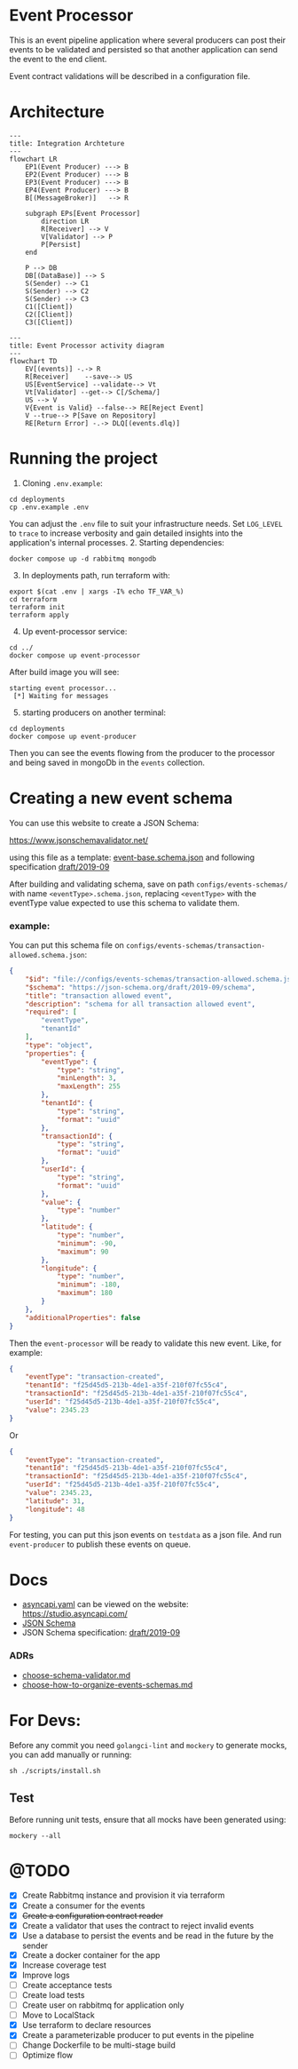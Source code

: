 # Event Processor
This is an event pipeline application
where several producers can post their events to be validated and persisted
so that another application can send the event to the end client.

Event contract validations will be described in a configuration file.

# Architecture
```mermaid
---
title: Integration Archteture
---
flowchart LR
    EP1(Event Producer) ---> B
    EP2(Event Producer) ---> B
    EP3(Event Producer) ---> B
    EP4(Event Producer) ---> B
    B[(MessageBroker)]   --> R

    subgraph EPs[Event Processor]
        direction LR
        R[Receiver] --> V
        V[Validator] --> P
        P[Persist]
    end

    P --> DB
    DB[(DataBase)] --> S
    S(Sender) --> C1
    S(Sender) --> C2
    S(Sender) --> C3
    C1([Client])
    C2([Client])
    C3([Client])
```

```mermaid
---
title: Event Processor activity diagram
---
flowchart TD
    EV[(events)] -.-> R
    R[Receiver]    --save--> US
    US[EventService] --validate--> Vt
    Vt[Validator] --get--> C[/Schema/]
    US --> V
    V{Event is Valid} --false--> RE[Reject Event]
    V --true--> P[Save on Repository]
    RE[Return Error] -.-> DLQ[(events.dlq)]
```

# Running the project
1. Cloning `.env.example`:
```shell
cd deployments
cp .env.example .env
```
You can adjust the `.env` file to suit your infrastructure needs. Set `LOG_LEVEL` to `trace` to increase verbosity and gain detailed insights into the application's internal processes.
2. Starting dependencies:
```shell
docker compose up -d rabbitmq mongodb
```

3. In deployments path, run terraform with:
```shell
export $(cat .env | xargs -I% echo TF_VAR_%)
cd terraform
terraform init
terraform apply
```

4. Up event-processor service:
```shell
cd ../
docker compose up event-processor
```
After build image you will see: 
```
starting event processor...
 [*] Waiting for messages
```

5. starting producers on another terminal:
```shell
cd deployments
docker compose up event-producer
```
Then you can see the events flowing from the producer to the processor
and being saved in mongoDb in the `events` collection.

# Creating a new event schema
You can use this website to create a JSON Schema: 

https://www.jsonschemavalidator.net/

using this file as a template: [event-base.schema.json](configs/events-schemas/event-base.schema.json)
and following specification [draft/2019-09](https://json-schema.org/draft/2019-09/json-schema-validation) 

After building and validating schema, save on path `configs/events-schemas/` with name `<eventType>.schema.json`,
replacing `<eventType>` with the eventType value expected to use this schema to validate them.

### example:
You can put this schema file on `configs/events-schemas/transaction-allowed.schema.json`:
```json
{
	"$id": "file://configs/events-schemas/transaction-allowed.schema.json",
	"$schema": "https://json-schema.org/draft/2019-09/schema",
	"title": "transaction allowed event",
	"description": "schema for all transaction allowed event",
	"required": [
		"eventType",
		"tenantId"
	],
	"type": "object",
	"properties": {
		"eventType": {
			"type": "string",
			"minLength": 3,
			"maxLength": 255
		},
		"tenantId": {
			"type": "string",
			"format": "uuid"
		},
		"transactionId": {
			"type": "string",
			"format": "uuid"
		},
		"userId": {
			"type": "string",
			"format": "uuid"
		},
		"value": {
			"type": "number"
		},
		"latitude": {
			"type": "number",
			"minimum": -90,
			"maximum": 90
		},
		"longitude": {
			"type": "number",
			"minimum": -180,
			"maximum": 180
		}
	},
	"additionalProperties": false
}
```
Then the `event-processor` will be ready to validate this new event. Like, for example:
```json
{
	"eventType": "transaction-created",
	"tenantId": "f25d45d5-213b-4de1-a35f-210f07fc55c4",
	"transactionId": "f25d45d5-213b-4de1-a35f-210f07fc55c4",
	"userId": "f25d45d5-213b-4de1-a35f-210f07fc55c4",
	"value": 2345.23
}
```
Or
```json
{
	"eventType": "transaction-created",
	"tenantId": "f25d45d5-213b-4de1-a35f-210f07fc55c4",
	"transactionId": "f25d45d5-213b-4de1-a35f-210f07fc55c4",
	"userId": "f25d45d5-213b-4de1-a35f-210f07fc55c4",
	"value": 2345.23,
	"latitude": 31,
	"longitude": 48
}
```
For testing, you can put this json events on `testdata` as a json file.
And run `event-producer` to publish these events on queue.

# Docs
* [asyncapi.yaml](docs/asyncapi.yaml) can be viewed on the website: https://studio.asyncapi.com/
* [JSON Schema](https://json-schema.org/)
* JSON Schema specification: [draft/2019-09](https://json-schema.org/draft/2019-09/json-schema-validation)

### ADRs
* [choose-schema-validator.md](docs/adr/choose-schema-validator.md)
* [choose-how-to-organize-events-schemas.md](docs/adr/choose-how-to-organize-events-schemas.md)

# For Devs:
Before any commit you need `golangci-lint` and `mockery` to generate mocks,
you can add manually or running:
```shell
sh ./scripts/install.sh
```

## Test
Before running unit tests, ensure that all mocks have been generated using:
```shell
mockery --all
```

# @TODO
* [X] Create Rabbitmq instance and provision it via terraform
* [X] Create a consumer for the events
* [X] ~~Create a configuration contract reader~~ 
* [X] Create a validator that uses the contract to reject invalid events 
* [X] Use a database to persist the events and be read in the future by the sender 
* [X] Create a docker container for the app
* [X] Increase coverage test
* [X] Improve logs
* [ ] Create acceptance tests 
* [ ] Create load tests 
* [ ] Create user on rabbitmq for application only
* [ ] Move to LocalStack 
* [X] Use terraform to declare resources
* [X] Create a parameterizable producer to put events in the pipeline
* [ ] Change Dockerfile to be multi-stage build
* [ ] Optimize flow
